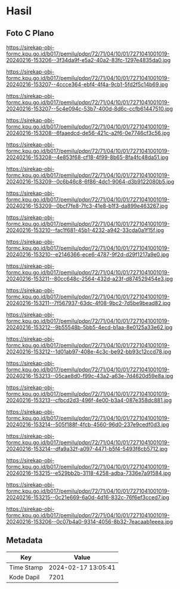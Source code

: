 # Hasil

## Foto C Plano

https://sirekap-obj-formc.kpu.go.id/b017/pemilu/pdpr/72/71/04/10/01/7271041001019-20240216-153206--3f34da9f-e5a2-40a2-83fc-1297e4835da0.jpg

https://sirekap-obj-formc.kpu.go.id/b017/pemilu/pdpr/72/71/04/10/01/7271041001019-20240216-153207--4ccce364-ebf4-4f4a-9cb1-5fd2f5c14b69.jpg

https://sirekap-obj-formc.kpu.go.id/b017/pemilu/pdpr/72/71/04/10/01/7271041001019-20240216-153207--5c4e094c-53b7-400d-8d6c-ccfb61447510.jpg

https://sirekap-obj-formc.kpu.go.id/b017/pemilu/pdpr/72/71/04/10/01/7271041001019-20240216-153208--6faaedcd-de56-421c-a2f6-0e7746cf3c56.jpg

https://sirekap-obj-formc.kpu.go.id/b017/pemilu/pdpr/72/71/04/10/01/7271041001019-20240216-153208--4e853f68-cf18-4f99-8b65-8fa4fc48da51.jpg

https://sirekap-obj-formc.kpu.go.id/b017/pemilu/pdpr/72/71/04/10/01/7271041001019-20240216-153209--0c6b46c8-6f86-4dc1-9064-d3b9122080b5.jpg

https://sirekap-obj-formc.kpu.go.id/b017/pemilu/pdpr/72/71/04/10/01/7271041001019-20240216-153209--0bcf7fe8-7fc3-41e8-b1f3-da899e463267.jpg

https://sirekap-obj-formc.kpu.go.id/b017/pemilu/pdpr/72/71/04/10/01/7271041001019-20240216-153210--fac1f681-45b1-4232-a942-33cda0a1f15f.jpg

https://sirekap-obj-formc.kpu.go.id/b017/pemilu/pdpr/72/71/04/10/01/7271041001019-20240216-153210--e2146366-ece6-4787-9f2d-d29f1217a9e0.jpg

https://sirekap-obj-formc.kpu.go.id/b017/pemilu/pdpr/72/71/04/10/01/7271041001019-20240216-153211--80cc648c-2564-432d-a23f-d874529454e3.jpg

https://sirekap-obj-formc.kpu.go.id/b017/pemilu/pdpr/72/71/04/10/01/7271041001019-20240216-153211--7f567937-63dc-4f08-9bc2-7d5be9bead82.jpg

https://sirekap-obj-formc.kpu.go.id/b017/pemilu/pdpr/72/71/04/10/01/7271041001019-20240216-153212--9b55548b-5bb5-4ecd-b1aa-8e0125a33e62.jpg

https://sirekap-obj-formc.kpu.go.id/b017/pemilu/pdpr/72/71/04/10/01/7271041001019-20240216-153212--1d01ab97-408e-4c3c-be92-bb93c12ccd78.jpg

https://sirekap-obj-formc.kpu.go.id/b017/pemilu/pdpr/72/71/04/10/01/7271041001019-20240216-153213--05cae8d0-f99c-43a2-a63e-7d4620d59e8a.jpg

https://sirekap-obj-formc.kpu.go.id/b017/pemilu/pdpr/72/71/04/10/01/7271041001019-20240216-153213--cfbcd2d3-496f-4e00-b3a4-087e358dc881.jpg

https://sirekap-obj-formc.kpu.go.id/b017/pemilu/pdpr/72/71/04/10/01/7271041001019-20240216-153214--505f188f-4fcb-4560-96d0-237e9cedf0d3.jpg

https://sirekap-obj-formc.kpu.go.id/b017/pemilu/pdpr/72/71/04/10/01/7271041001019-20240216-153214--dfa9a32f-a097-4471-b5f4-5493f6cb5712.jpg

https://sirekap-obj-formc.kpu.go.id/b017/pemilu/pdpr/72/71/04/10/01/7271041001019-20240216-153215--e529bb2b-3118-4258-adba-7336e7a91584.jpg

https://sirekap-obj-formc.kpu.go.id/b017/pemilu/pdpr/72/71/04/10/01/7271041001019-20240216-153215--0c21e669-6a0d-4d16-832c-76f6ef3cced7.jpg

https://sirekap-obj-formc.kpu.go.id/b017/pemilu/pdpr/72/71/04/10/01/7271041001019-20240216-153206--0c07b4a0-9314-4056-8b32-7eacaab1eeea.jpg


## Metadata

| Key        | Value               |
| ---------- | ------------------- |
| Time Stamp | 2024-02-17 13:05:41 |
| Kode Dapil | 7201                |



